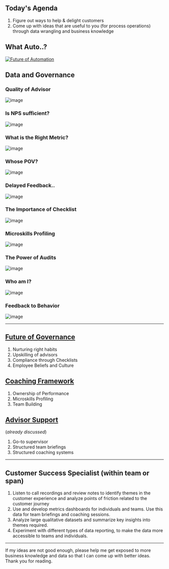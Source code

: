 ## Today's Agenda
1. Figure out ways to help & delight customers 
2. Come up with ideas that are useful to you (for process operations) through data wrangling and business knowledge


## What Auto..?

[![Future of Automation ](http://img.youtube.com/vi/CKNQqSCpIsw/0.jpg)](https://youtu.be/CKNQqSCpIsw)



## Data and Governance
### Quality of Advisor
![image](../master/01.png)
### Is NPS sufficient?
![image](../master/02.png)
### What is the Right Metric?
![image](../master/03.png)
### Whose POV?
![image](../master/04.png)
### Delayed Feedback..
![image](../master/05.png)
### The Importance of Checklist
![image](../master/06.png)
### Microskills Profiling
![image](../master/07.png)
### The Power of Audits 
![image](../master/08.png)
### Who am I?
![image](../master/09.png)
### Feedback to Behavior
![image](../master/10.png)




---------------------------


## [Future of Governance](../master/governance_future.md) 
1. Nurturing right habits
2. Upskilling of advisors
3. Compliance through Checklists
4. Employee Beliefs and Culture

## [Coaching Framework](../master/coaching_framework.md)
1. Ownership of Performance
2. Microskills Profiling
3. Team Building

## [Advisor Support](../master/advisor_support_ppt.md)
(*already discussed*)
1. Go-to supervisor
2. Structured team briefings
3. Structured coaching systems


-----------

## Customer Success Specialist (within team or span)
1. Listen to call recordings and review notes to identify themes in the customer experience and analyze points of friction related to the customer journey
2. Use and develop metrics dashboards for individuals and teams. Use this data for team briefings and coaching sessions.
3. Analyze large qualitative datasets and summarize key insights into themes required.
4. Experiment with different types of data reporting, to make the data more accessible to teams and individuals.

----------

If my ideas are not good enough, please help me get exposed to more business knowledge and data so that I can come up with better ideas. Thank you for reading.




